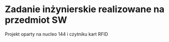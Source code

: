 # Zadanie inżynierskie realizowane na przedmiot SW
Projekt oparty na nucleo 144 i czytniku kart RFID
